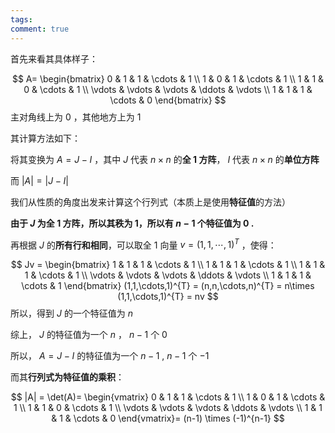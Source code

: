 ```yaml
---
tags: 
comment: true
---
```

首先来看其具体样子：

$$
A=
\begin{bmatrix}
0 & 1 & 1 & \cdots & 1 \\
1 & 0 & 1 & \cdots & 1 \\
1 & 1 & 0 & \cdots & 1 \\
\vdots & \vdots & \vdots & \ddots & \vdots \\
1 & 1 & 1 & \cdots & 0
\end{bmatrix}
$$
主对角线上为 $0$ ，其他地方上为 $1$

其计算方法如下：

将其变换为 $A = J- I$ ，其中 $J$ 代表 $n\times n$ 的**全 1 方阵**， $I$ 代表 $n\times n$ 的**单位方阵**

而 $|A| = |J- I|$

我们从性质的角度出发来计算这个行列式（本质上是使用**特征值**的方法）

**由于 $J$ 为全 1 方阵，所以其秩为 1，所以有 $n-1$ 个特征值为 $0$ .**

再根据 $J$ 的**所有行和相同**，可以取全 1 向量 $v = (1,1,\cdots,1)^{T}$ ，使得：

$$
Jv = \begin{bmatrix}
1 & 1 & 1 & \cdots & 1 \\
1 & 1 & 1 & \cdots & 1 \\
1 & 1 & 1 & \cdots & 1 \\
\vdots & \vdots & \vdots & \ddots & \vdots \\
1 & 1 & 1 & \cdots & 1
\end{bmatrix} (1,1,\cdots,1)^{T} = (n,n,\cdots,n)^{T} = n\times (1,1,\cdots,1)^{T} = nv
$$
所以，得到 $J$ 的一个特征值为 $n$

综上， $J$ 的特征值为一个 $n$ ， $n-1$ 个 $0$

所以， $A = J - I$ 的特征值为一个 $n-1$ , $n-1$ 个 $-1$

而其**行列式为特征值的乘积**：

$$
|A| = \det(A)=
\begin{vmatrix}
0 & 1 & 1 & \cdots & 1 \\
1 & 0 & 1 & \cdots & 1 \\
1 & 1 & 0 & \cdots & 1 \\
\vdots & \vdots & \vdots & \ddots & \vdots \\
1 & 1 & 1 & \cdots & 0
\end{vmatrix}= (n-1) \times (-1)^{n-1}
$$


